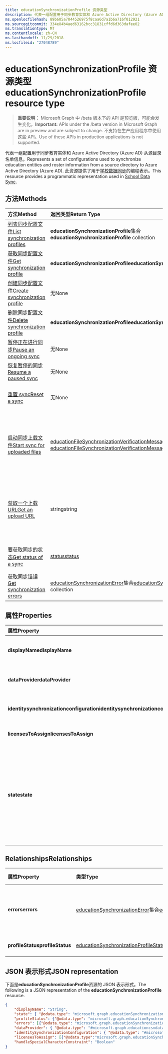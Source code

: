 ```yaml
---
title: educationSynchronizationProfile 资源类型
description: 代表一组配置用于同步教育实体和 Azure Active Directory (Azure AD) 从源目录名单信息。 此资源提供了用于学校数据同步的编程表示。
ms.openlocfilehash: 89b605a7044526975f8caa6d7a1b6a716f012921
ms.sourcegitcommit: 334e84b4aed63162bcc31831cffd6d363dafee02
ms.translationtype: MT
ms.contentlocale: zh-CN
ms.lasthandoff: 11/29/2018
ms.locfileid: "27048789"
---
```

# <a name="educationsynchronizationprofile-resource-type"></a><span data-ttu-id="58f7d-104">educationSynchronizationProfile 资源类型</span><span class="sxs-lookup"><span data-stu-id="58f7d-104">educationSynchronizationProfile resource type</span></span>

> <span data-ttu-id="58f7d-105">**重要说明：** Microsoft Graph 中 /beta 版本下的 API 是预览版，可能会发生变化。</span><span class="sxs-lookup"><span data-stu-id="58f7d-105">**Important:** APIs under the /beta version in Microsoft Graph are in preview and are subject to change.</span></span> <span data-ttu-id="58f7d-106">不支持在生产应用程序中使用这些 API。</span><span class="sxs-lookup"><span data-stu-id="58f7d-106">Use of these APIs in production applications is not supported.</span></span>

<span data-ttu-id="58f7d-107">代表一组配置用于同步教育实体和 Azure Active Directory (Azure AD) 从源目录名单信息。</span><span class="sxs-lookup"><span data-stu-id="58f7d-107">Represents a set of configurations used to synchronize education entities and roster information from a source directory to Azure Active Directory (Azure AD).</span></span> <span data-ttu-id="58f7d-108">此资源提供了用于[学校数据同步](https://sds.microsoft.com)的编程表示。</span><span class="sxs-lookup"><span data-stu-id="58f7d-108">This resource provides a programmatic representation used in [School Data Sync](https://sds.microsoft.com).</span></span>

## <a name="methods"></a><span data-ttu-id="58f7d-109">方法</span><span class="sxs-lookup"><span data-stu-id="58f7d-109">Methods</span></span>

| <span data-ttu-id="58f7d-110">方法</span><span class="sxs-lookup"><span data-stu-id="58f7d-110">Method</span></span> | <span data-ttu-id="58f7d-111">返回类型</span><span class="sxs-lookup"><span data-stu-id="58f7d-111">Return Type</span></span> | <span data-ttu-id="58f7d-112">说明</span><span class="sxs-lookup"><span data-stu-id="58f7d-112">Description</span></span> |
|:-|:-|:-|
| [<span data-ttu-id="58f7d-113">列表同步配置文件</span><span class="sxs-lookup"><span data-stu-id="58f7d-113">List synchronization profiles</span></span>](../api/educationsynchronizationprofile-list.md) | <span data-ttu-id="58f7d-114">**educationSynchronizationProfile**集合</span><span class="sxs-lookup"><span data-stu-id="58f7d-114">**educationSynchronizationProfile** collection</span></span> | <span data-ttu-id="58f7d-115">获取为租户中的所有同步配置文件的列表。</span><span class="sxs-lookup"><span data-stu-id="58f7d-115">Get a list of all the synchronization profiles in the tenant.</span></span> |
| [<span data-ttu-id="58f7d-116">获取同步配置文件</span><span class="sxs-lookup"><span data-stu-id="58f7d-116">Get synchronization profile</span></span>](../api/educationsynchronizationprofile-get.md) | <span data-ttu-id="58f7d-117">**educationSynchronizationProfile**</span><span class="sxs-lookup"><span data-stu-id="58f7d-117">**educationSynchronizationProfile**</span></span> | <span data-ttu-id="58f7d-118">检索给定的配置文件标识符特定配置文件。</span><span class="sxs-lookup"><span data-stu-id="58f7d-118">Retrieve a specific profile given the profile identifier.</span></span> |
| [<span data-ttu-id="58f7d-119">创建同步配置文件</span><span class="sxs-lookup"><span data-stu-id="58f7d-119">Create synchronization profile</span></span>](../api/educationsynchronizationprofile-post.md) | <span data-ttu-id="58f7d-120">无</span><span class="sxs-lookup"><span data-stu-id="58f7d-120">None</span></span> | <span data-ttu-id="58f7d-121">创建一个新的同步配置文件。</span><span class="sxs-lookup"><span data-stu-id="58f7d-121">Create a new synchronization profile.</span></span> |
| [<span data-ttu-id="58f7d-122">删除同步配置文件</span><span class="sxs-lookup"><span data-stu-id="58f7d-122">Delete synchronization profile</span></span>](../api/educationsynchronizationprofile-delete.md) | <span data-ttu-id="58f7d-123">**educationSynchronizationProfile**</span><span class="sxs-lookup"><span data-stu-id="58f7d-123">**educationSynchronizationProfile**</span></span> | <span data-ttu-id="58f7d-124">删除特定的配置文件给定的配置文件标识符。</span><span class="sxs-lookup"><span data-stu-id="58f7d-124">Delete a specific profile given the profile identifier.</span></span> |
| [<span data-ttu-id="58f7d-125">暂停正在进行同步</span><span class="sxs-lookup"><span data-stu-id="58f7d-125">Pause an ongoing sync</span></span>](../api/educationsynchronizationprofile-pause.md) | <span data-ttu-id="58f7d-126">无</span><span class="sxs-lookup"><span data-stu-id="58f7d-126">None</span></span> | <span data-ttu-id="58f7d-127">暂停正在进行的同步。</span><span class="sxs-lookup"><span data-stu-id="58f7d-127">Pause an ongoing synchronization.</span></span> |
| [<span data-ttu-id="58f7d-128">恢复暂停的同步</span><span class="sxs-lookup"><span data-stu-id="58f7d-128">Resume a paused sync</span></span>](../api/educationsynchronizationprofile-resume.md) | <span data-ttu-id="58f7d-129">无</span><span class="sxs-lookup"><span data-stu-id="58f7d-129">None</span></span> | <span data-ttu-id="58f7d-130">恢复暂停的同步。</span><span class="sxs-lookup"><span data-stu-id="58f7d-130">Resume a paused synchronization.</span></span> |
| [<span data-ttu-id="58f7d-131">重置 sync</span><span class="sxs-lookup"><span data-stu-id="58f7d-131">Reset a sync</span></span>](../api/educationsynchronizationprofile-reset.md) | <span data-ttu-id="58f7d-132">无</span><span class="sxs-lookup"><span data-stu-id="58f7d-132">None</span></span> | <span data-ttu-id="58f7d-133">重置配置文件的状态，并重新启动同步。</span><span class="sxs-lookup"><span data-stu-id="58f7d-133">Reset the state of the profile and restart synchronization.</span></span> |
| [<span data-ttu-id="58f7d-134">启动同步上载文件</span><span class="sxs-lookup"><span data-stu-id="58f7d-134">Start sync for uploaded files</span></span>](../api/educationsynchronizationprofile-start.md) | <span data-ttu-id="58f7d-135">[educationFileSynchronizationVerificationMessage](educationfilesynchronizationverificationmessage.md)集合</span><span class="sxs-lookup"><span data-stu-id="58f7d-135">[educationFileSynchronizationVerificationMessage](educationfilesynchronizationverificationmessage.md) collection</span></span>| <span data-ttu-id="58f7d-136">验证已上载的源文件，并启动同步。</span><span class="sxs-lookup"><span data-stu-id="58f7d-136">Verify the uploaded source files and start synchronization.</span></span> <span data-ttu-id="58f7d-137">应用仅数据提供程序何时[educationCsvDataProvider](educationcsvdataprovider.md)。</span><span class="sxs-lookup"><span data-stu-id="58f7d-137">Applies only when the data provider is [educationCsvDataProvider](educationcsvdataprovider.md).</span></span> |
| [<span data-ttu-id="58f7d-138">获取一个上载 URL</span><span class="sxs-lookup"><span data-stu-id="58f7d-138">Get an upload URL</span></span>](../api/educationsynchronizationprofile-uploadurl.md) | <span data-ttu-id="58f7d-139">string</span><span class="sxs-lookup"><span data-stu-id="58f7d-139">string</span></span> | <span data-ttu-id="58f7d-140">返回要上载 CSV 数据文件的短期 URL。</span><span class="sxs-lookup"><span data-stu-id="58f7d-140">Return the short-lived URL to upload CSV data files.</span></span> <span data-ttu-id="58f7d-141">应用仅数据提供程序何时[educationCsvDataProvider](educationcsvdataprovider.md)。</span><span class="sxs-lookup"><span data-stu-id="58f7d-141">Applies only when the data provider is [educationCsvDataProvider](educationcsvdataprovider.md).</span></span> |
| [<span data-ttu-id="58f7d-142">要获取同步的状态</span><span class="sxs-lookup"><span data-stu-id="58f7d-142">Get status of a sync</span></span>](../api/educationsynchronizationprofilestatus-get.md) | [<span data-ttu-id="58f7d-143">status</span><span class="sxs-lookup"><span data-stu-id="58f7d-143">status</span></span>](educationsynchronizationprofilestatus.md) | <span data-ttu-id="58f7d-144">返回一个特定的同步配置文件的状态。</span><span class="sxs-lookup"><span data-stu-id="58f7d-144">Return the status of a specific synchronization profile.</span></span> |
| [<span data-ttu-id="58f7d-145">获取同步错误</span><span class="sxs-lookup"><span data-stu-id="58f7d-145">Get synchronization errors</span></span>](../api/educationsynchronizationerrors-get.md) | <span data-ttu-id="58f7d-146">[educationSynchronizationError](educationsynchronizationerror.md)集合</span><span class="sxs-lookup"><span data-stu-id="58f7d-146">[educationSynchronizationError](educationsynchronizationerror.md) collection</span></span>| <span data-ttu-id="58f7d-147">获取所有同步过程中生成的错误。</span><span class="sxs-lookup"><span data-stu-id="58f7d-147">Get all the errors generated during synchronization.</span></span> |

## <a name="properties"></a><span data-ttu-id="58f7d-148">属性</span><span class="sxs-lookup"><span data-stu-id="58f7d-148">Properties</span></span>

| <span data-ttu-id="58f7d-149">属性</span><span class="sxs-lookup"><span data-stu-id="58f7d-149">Property</span></span> | <span data-ttu-id="58f7d-150">类型</span><span class="sxs-lookup"><span data-stu-id="58f7d-150">Type</span></span> | <span data-ttu-id="58f7d-151">说明</span><span class="sxs-lookup"><span data-stu-id="58f7d-151">Description</span></span> |
|:-|:-|:-|
| <span data-ttu-id="58f7d-152">**displayName**</span><span class="sxs-lookup"><span data-stu-id="58f7d-152">**displayName**</span></span> | <span data-ttu-id="58f7d-153">string</span><span class="sxs-lookup"><span data-stu-id="58f7d-153">string</span></span> |  <span data-ttu-id="58f7d-154">配置文件的同步标识名称。</span><span class="sxs-lookup"><span data-stu-id="58f7d-154">Name of the configuration profile for syncing identities.</span></span>         |
| <span data-ttu-id="58f7d-155">**dataProvider**</span><span class="sxs-lookup"><span data-stu-id="58f7d-155">**dataProvider**</span></span> | [<span data-ttu-id="58f7d-156">educationSynchronizationDataProvider</span><span class="sxs-lookup"><span data-stu-id="58f7d-156">educationSynchronizationDataProvider</span></span>](educationsynchronizationdataprovider.md) |  <span data-ttu-id="58f7d-157">用于配置文件数据提供程序。</span><span class="sxs-lookup"><span data-stu-id="58f7d-157">The data provider used for the profile.</span></span>         |
| <span data-ttu-id="58f7d-158">**identitysynchronizationconfiguration**</span><span class="sxs-lookup"><span data-stu-id="58f7d-158">**identitysynchronizationconfiguration**</span></span> | [<span data-ttu-id="58f7d-159">educationIdentitySynchronizationConfiguration</span><span class="sxs-lookup"><span data-stu-id="58f7d-159">educationIdentitySynchronizationConfiguration</span></span>](educationidentitysynchronizationconfiguration.md) | <span data-ttu-id="58f7d-160">标识[创建](educationidentitycreationconfiguration.md)或[匹配](educationidentitymatchingconfiguration.md)配置。</span><span class="sxs-lookup"><span data-stu-id="58f7d-160">Identity [creation](educationidentitycreationconfiguration.md) or [matching](educationidentitymatchingconfiguration.md) configuration .</span></span>        |
| <span data-ttu-id="58f7d-161">**licensesToAssign**</span><span class="sxs-lookup"><span data-stu-id="58f7d-161">**licensesToAssign**</span></span> | <span data-ttu-id="58f7d-162">[educationSynchronizationLicenseAssignment](educationsynchronizationlicenseassignment.md)集合</span><span class="sxs-lookup"><span data-stu-id="58f7d-162">[educationSynchronizationLicenseAssignment](educationsynchronizationlicenseassignment.md) collection</span></span>|  <span data-ttu-id="58f7d-163">许可证安装配置。</span><span class="sxs-lookup"><span data-stu-id="58f7d-163">License setup configuration.</span></span>        |
| <span data-ttu-id="58f7d-164">**state**</span><span class="sxs-lookup"><span data-stu-id="58f7d-164">**state**</span></span> | <span data-ttu-id="58f7d-165">string</span><span class="sxs-lookup"><span data-stu-id="58f7d-165">string</span></span> |  <span data-ttu-id="58f7d-166">配置文件的状态。</span><span class="sxs-lookup"><span data-stu-id="58f7d-166">The state of the profile.</span></span> <span data-ttu-id="58f7d-167">可取值为：`provisioning`、`provisioned`、`provisioningFailed`、`deleting`、`deletionFailed`。</span><span class="sxs-lookup"><span data-stu-id="58f7d-167">Possible values are: `provisioning`, `provisioned`, `provisioningFailed`, `deleting`, `deletionFailed`.</span></span>          |

## <a name="relationships"></a><span data-ttu-id="58f7d-168">Relationships</span><span class="sxs-lookup"><span data-stu-id="58f7d-168">Relationships</span></span>

| <span data-ttu-id="58f7d-169">属性</span><span class="sxs-lookup"><span data-stu-id="58f7d-169">Property</span></span> | <span data-ttu-id="58f7d-170">类型</span><span class="sxs-lookup"><span data-stu-id="58f7d-170">Type</span></span> | <span data-ttu-id="58f7d-171">说明</span><span class="sxs-lookup"><span data-stu-id="58f7d-171">Description</span></span> |
|:-|:-|:-|
| <span data-ttu-id="58f7d-172">**errors**</span><span class="sxs-lookup"><span data-stu-id="58f7d-172">**errors**</span></span> | <span data-ttu-id="58f7d-173">[educationSynchronizationError](educationsynchronizationerror.md)集合</span><span class="sxs-lookup"><span data-stu-id="58f7d-173">[educationSynchronizationError](educationsynchronizationerror.md) collection</span></span>| <span data-ttu-id="58f7d-174">与此同步配置文件关联的所有错误。</span><span class="sxs-lookup"><span data-stu-id="58f7d-174">All errors associated with this synchronization profile.</span></span> |
| <span data-ttu-id="58f7d-175">**profileStatus**</span><span class="sxs-lookup"><span data-stu-id="58f7d-175">**profileStatus**</span></span> | [<span data-ttu-id="58f7d-176">educationSynchronizationProfileStatus</span><span class="sxs-lookup"><span data-stu-id="58f7d-176">educationSynchronizationProfileStatus</span></span>](educationsynchronizationprofilestatus.md) | <span data-ttu-id="58f7d-177">同步状态。</span><span class="sxs-lookup"><span data-stu-id="58f7d-177">The synchronization status.</span></span> |

## <a name="json-representation"></a><span data-ttu-id="58f7d-178">JSON 表示形式</span><span class="sxs-lookup"><span data-stu-id="58f7d-178">JSON representation</span></span>
<span data-ttu-id="58f7d-179">下面是**educationSynchronizationProfile**资源的 JSON 表示形式。</span><span class="sxs-lookup"><span data-stu-id="58f7d-179">The following is a JSON representation of the **educationSynchronizationProfile** resource.</span></span>

<!-- {
  "blockType": "resource",
  "optionalProperties": [

  ],
  "@odata.type": "#microsoft.graph.educationSynchronizationProfile"
}-->

```json
{
    "displayName": "String",
    "state": { "@odata.type": "microsoft.graph.educationSynchronizationProfileState" },
    "profileStatus": {"@odata.type": "microsoft.graph.educationSynchronizationProfileStatus"},
    "errors": [{"@odata.type": "microsoft.graph.educationSynchronizationProfileStatus" }],
    "dataProvider": { "@odata.type": "#microsoft.graph.educationcsvdataprovider" },
    "identitySynchronizationConfiguration": { "@odata.type": "#microsoft.graph.educationIdentitySynchronizationConfiguration" },
    "licensesToAssign": [{"@odata.type":"microsoft.graph.educationSynchronizationLicenseAssignment"}],
    "handleSpecialCharacterConstraint": "Boolean"
}
```
